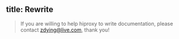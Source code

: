 title: Rewrite
---

> If you are willing to help hiproxy to write documentation, please contact zdying@live.com, thank you!


